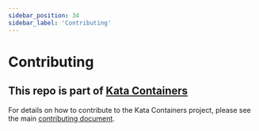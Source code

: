 ```yaml
---
sidebar_position: 34
sidebar_label: 'Contributing'
---
```

# Contributing

## This repo is part of [Kata Containers](https://katacontainers.io)

For details on how to contribute to the Kata Containers project, please see the main [contributing document](https://github.com/kata-containers/community/blob/main/CONTRIBUTING.md).
